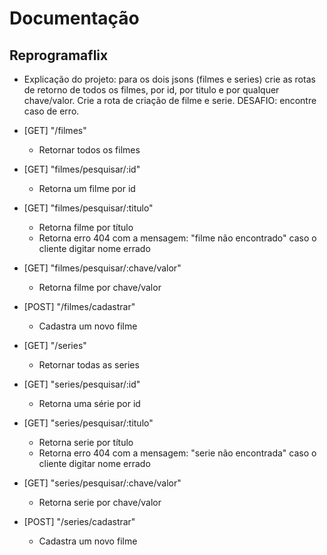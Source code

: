 # Documentação

## Reprogramaflix

- Explicação do projeto: para os dois jsons (filmes e series) crie as rotas de retorno de todos os filmes, por id, por titulo e por qualquer chave/valor. Crie a rota de criação de filme e serie. DESAFIO: encontre caso de erro.

- [GET] "/filmes"
    * Retornar todos os filmes
- [GET] "filmes/pesquisar/:id"
    * Retorna um filme por id 
- [GET] "filmes/pesquisar/:titulo"
    * Retorna filme por título
    * Retorna erro 404 com a mensagem: "filme não encontrado" caso o cliente digitar nome errado
- [GET] "filmes/pesquisar/:chave/valor"
    * Retorna filme por chave/valor
- [POST] "/filmes/cadastrar"
    * Cadastra um novo filme 

- [GET] "/series"
    * Retornar todas as series
- [GET] "series/pesquisar/:id"
    * Retorna uma série por id 
- [GET] "series/pesquisar/:titulo"
    * Retorna serie por título
    * Retorna erro 404 com a mensagem: "serie não encontrada" caso o cliente digitar nome errado
- [GET] "series/pesquisar/:chave/valor"
    * Retorna serie por chave/valor
- [POST] "/series/cadastrar"
    * Cadastra um novo filme 

